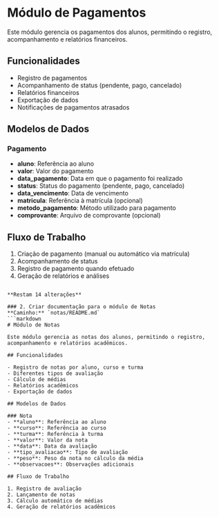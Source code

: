 # Módulo de Pagamentos

Este módulo gerencia os pagamentos dos alunos, permitindo o registro, acompanhamento e relatórios financeiros.

## Funcionalidades

- Registro de pagamentos
- Acompanhamento de status (pendente, pago, cancelado)
- Relatórios financeiros
- Exportação de dados
- Notificações de pagamentos atrasados

## Modelos de Dados

### Pagamento
- **aluno**: Referência ao aluno
- **valor**: Valor do pagamento
- **data_pagamento**: Data em que o pagamento foi realizado
- **status**: Status do pagamento (pendente, pago, cancelado)
- **data_vencimento**: Data de vencimento
- **matricula**: Referência à matrícula (opcional)
- **metodo_pagamento**: Método utilizado para pagamento
- **comprovante**: Arquivo de comprovante (opcional)

## Fluxo de Trabalho

1. Criação de pagamento (manual ou automático via matrícula)
2. Acompanhamento de status
3. Registro de pagamento quando efetuado
4. Geração de relatórios e análises
```

**Restam 14 alterações**

### 2. Criar documentação para o módulo de Notas
**Caminho:** `notas/README.md`
```markdown
# Módulo de Notas

Este módulo gerencia as notas dos alunos, permitindo o registro, acompanhamento e relatórios acadêmicos.

## Funcionalidades

- Registro de notas por aluno, curso e turma
- Diferentes tipos de avaliação
- Cálculo de médias
- Relatórios acadêmicos
- Exportação de dados

## Modelos de Dados

### Nota
- **aluno**: Referência ao aluno
- **curso**: Referência ao curso
- **turma**: Referência à turma
- **valor**: Valor da nota
- **data**: Data da avaliação
- **tipo_avaliacao**: Tipo de avaliação
- **peso**: Peso da nota no cálculo da média
- **observacoes**: Observações adicionais

## Fluxo de Trabalho

1. Registro de avaliação
2. Lançamento de notas
3. Cálculo automático de médias
4. Geração de relatórios acadêmicos